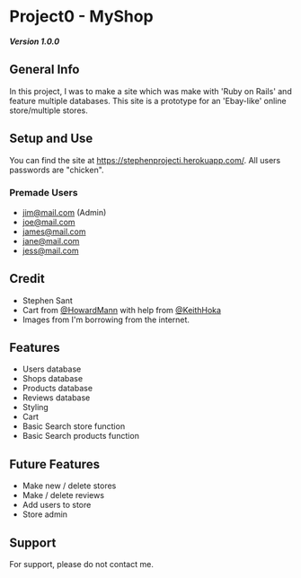 # Project0 - MyShop

***Version 1.0.0***

## General Info
In this project, I was to make a site which was make with 'Ruby on Rails' and feature multiple databases. This site is a prototype for an 'Ebay-like' online store/multiple stores.

## Setup and Use
You can find the site at https://stephenprojecti.herokuapp.com/. All users passwords are "chicken".
### Premade Users
- jim@mail.com (Admin)
- joe@mail.com
- james@mail.com
- jane@mail.com
- jess@mail.com

## Credit
- Stephen Sant
- Cart from [@HowardMann](https://github.com/howardmann/Tutorials/blob/master/Rails_Shopping_Cart.md) with help from [@KeithHoka](https://github.com/Keith-hoka)
- Images from I'm borrowing from the internet.

## Features
- Users database 
- Shops database
- Products database
- Reviews database
- Styling
- Cart 
- Basic Search store function
- Basic Search products function

## Future Features
- Make new / delete stores
- Make / delete reviews
- Add users to store
- Store admin

## Support
For support, please do not contact me.

